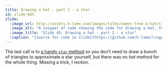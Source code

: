 ```yaml
---
title: Drawing a hat - part 2 - a star
id: slide-045
slide:
  :image_url: http://assets.h-lame.com/images/talks/names-from-a-hat/slides/045.png
  :image_alt: "A snippet of code showing the code for drawing a hat, the method call for drawing a star is highlighted; source: https://github.com/h-lame/lruggery/blob/4e02855d64a111c8ee72e1a736da7a868384a1f8/names_from_a_hat/hat.rb#L143-L169"
  :image_title: "Slide 45: Drawing a hat - part 2 - a star"
  :caption: "[Source for code in slide](https://github.com/h-lame/lruggery/blob/4e02855d64a111c8ee72e1a736da7a868384a1f8/names_from_a_hat/hat.rb#L143-L169)"
---
```

The last call is to [a handy `star` method](http://shoesrb.com/manual/Art.html#star) so you don’t need to draw a bunch of triangles to approximate a star yourself, but there was no _hat_ method for the whole thing.  Missing a trick, I reckon.
